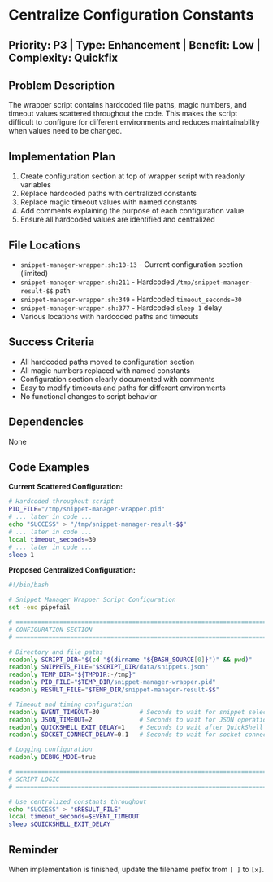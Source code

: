 # Centralize Configuration Constants

## Priority: P3 | Type: Enhancement | Benefit: Low | Complexity: Quickfix

## Problem Description

The wrapper script contains hardcoded file paths, magic numbers, and timeout values scattered throughout the code. This makes the script difficult to configure for different environments and reduces maintainability when values need to be changed.

## Implementation Plan

1. Create configuration section at top of wrapper script with readonly variables
2. Replace hardcoded paths with centralized constants
3. Replace magic timeout values with named constants
4. Add comments explaining the purpose of each configuration value
5. Ensure all hardcoded values are identified and centralized

## File Locations

- `snippet-manager-wrapper.sh:10-13` - Current configuration section (limited)
- `snippet-manager-wrapper.sh:211` - Hardcoded `/tmp/snippet-manager-result-$$` path
- `snippet-manager-wrapper.sh:349` - Hardcoded `timeout_seconds=30`
- `snippet-manager-wrapper.sh:377` - Hardcoded `sleep 1` delay
- Various locations with hardcoded paths and timeouts

## Success Criteria

- All hardcoded paths moved to configuration section
- All magic numbers replaced with named constants
- Configuration section clearly documented with comments
- Easy to modify timeouts and paths for different environments
- No functional changes to script behavior

## Dependencies

None

## Code Examples

**Current Scattered Configuration:**
```bash
# Hardcoded throughout script
PID_FILE="/tmp/snippet-manager-wrapper.pid"
# ... later in code ...
echo "SUCCESS" > "/tmp/snippet-manager-result-$$"
# ... later in code ...
local timeout_seconds=30
# ... later in code ...
sleep 1
```

**Proposed Centralized Configuration:**
```bash
#!/bin/bash

# Snippet Manager Wrapper Script Configuration
set -euo pipefail

# ============================================================================
# CONFIGURATION SECTION
# ============================================================================

# Directory and file paths
readonly SCRIPT_DIR="$(cd "$(dirname "${BASH_SOURCE[0]}")" && pwd)"
readonly SNIPPETS_FILE="$SCRIPT_DIR/data/snippets.json"
readonly TEMP_DIR="${TMPDIR:-/tmp}"
readonly PID_FILE="$TEMP_DIR/snippet-manager-wrapper.pid"
readonly RESULT_FILE="$TEMP_DIR/snippet-manager-result-$$"

# Timeout and timing configuration
readonly EVENT_TIMEOUT=30           # Seconds to wait for snippet selection
readonly JSON_TIMEOUT=2             # Seconds to wait for JSON operations
readonly QUICKSHELL_EXIT_DELAY=1    # Seconds to wait after QuickShell exits
readonly SOCKET_CONNECT_DELAY=0.1   # Seconds to wait for socket connection

# Logging configuration
readonly DEBUG_MODE=true

# ============================================================================
# SCRIPT LOGIC
# ============================================================================

# Use centralized constants throughout
echo "SUCCESS" > "$RESULT_FILE"
local timeout_seconds=$EVENT_TIMEOUT
sleep $QUICKSHELL_EXIT_DELAY
```

## Reminder

When implementation is finished, update the filename prefix from `[ ]` to `[x]`.